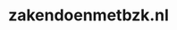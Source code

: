 ---
layout: post
title:  "zakendoenmetbzk.nl"
internal_url:  "/dutchgov/zakendoenmetbzk.nl.html"
categories: dutchgov
---